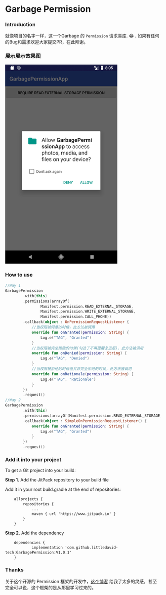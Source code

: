 # Garbage Permission
### Introduction

​就像项目的名字一样，这一个Garbage 的 `Permission` 请求类库. ​:joy:​ .  如果有任何的Bug和需求欢迎大家提交PR，在此拜谢。

### 展示展示效果图

 ![2018-10-11_20-05-33](img/2018-10-11_20-05-33.png)



### How to use

```kotlin
//Way 1
GarbagePermission
        .with(this)
        .permissions(arrayOf(
                Manifest.permission.READ_EXTERNAL_STORAGE,
                Manifest.permission.WRITE_EXTERNAL_STORAGE,
                Manifest.permission.CALL_PHONE))
        .callback(object : OnPermissionRequestListener {
          	//当权限被同意的时候，此方法被调用
            override fun onGranted(permission: String) {
                Log.e("TAG", "Granted")
            }
          	//当权限被完全拒绝的时候(勾选了不再提醒复选框)，此方法被调用
            override fun onDenied(permission: String) {
                Log.e("TAG", "Denied")
            }
          	//当权限被拒绝的时候但并非完全拒绝的时候，此方法被调用 
            override fun onRationale(permission: String) {
                Log.e("TAG", "Rationale")
            }
        })
        .request()
//Way 2
GarbagePermission
        .with(this)
        .permissions(arrayOf(Manifest.permission.READ_EXTERNAL_STORAGE))
        .callback(object : SimpleOnPermissionRequestListener() {
            override fun onGranted(permission: String) {
                Log.e("TAG", "Granted")
            }
        })
        .request()
```



### Add it into your project

To get a Git project into your build:

**Step 1.** Add the JitPack repository to your build file

Add it in your root build.gradle at the end of repositories:

```
	allprojects {
		repositories {
			...
			maven { url 'https://www.jitpack.io' }
		}
	}
```

**Step 2.** Add the dependency

```
	dependencies {
	        implementation 'com.github.littledavid-tech:GarbagePermission:V1.0.1'
	}
```

### Thanks

关于这个开源的 Permission 框架的开发中，[这个博客](https://www.jianshu.com/p/2324a2bdb3d4) 给我了太多的灵感，甚至完全可以说，这个框架的是从那里学习过来的。